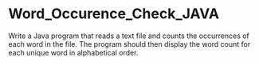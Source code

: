 # Word_Occurence_Check_JAVA
Write a Java program that reads a text file and counts the occurrences of each word in the file. The program should then display the word count for each unique word in alphabetical order.

